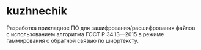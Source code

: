 # kuzhnechik
Разработка прикладное ПО для зашифрования/расшифрования файлов с использованием алгоритма ГОСТ Р 34.13—2015 в режиме гаммирования с обратной связью по шифртексту. 
